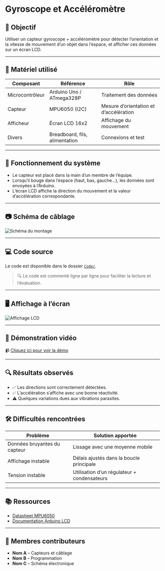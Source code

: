 # Gyroscope et Accéléromètre

## 🎯 Objectif

Utiliser un capteur gyroscope + accéléromètre pour détecter l’orientation et la vitesse de mouvement d’un objet dans l’espace, et afficher ces données sur un écran LCD.

---

## 🔧 Matériel utilisé

| Composant | Référence | Rôle |
|-----------|-----------|------|
| Microcontrôleur | Arduino Uno / ATmega328P | Traitement des données |
| Capteur | MPU6050 (I2C) | Mesure d’orientation et d’accélération |
| Afficheur | Écran LCD 16x2 | Affichage du mouvement |
| Divers | Breadboard, fils, alimentation | Connexions et test |

---

## 🧠 Fonctionnement du système

- Le capteur est placé dans la main d’un membre de l’équipe.
- Lorsqu’il bouge dans l’espace (haut, bas, gauche…), les données sont envoyées à l’Arduino.
- L’écran LCD affiche la direction du mouvement et la valeur d’accélération correspondante.

---

## 📷 Schéma de câblage

![Schéma du montage](../Images/schema_montage.png)


---

## 💻 Code source

Le code est disponible dans le dossier [`Code/`](../Code/gyroscope_affichage.ino).

> 🔍 Le code est commenté ligne par ligne pour faciliter la lecture et l’évaluation.

---

## 🖥️ Affichage à l’écran

![Affichage LCD](../Images/affichage_LCD.png)

---

## 🎥 Démonstration vidéo

📹 [Cliquez ici pour voir la démo](../Video/demo_gyro.mp4)

---

## 🔍 Résultats observés

- ✅ Les directions sont correctement détectées.
- ✅ L’accélération s’affiche avec une bonne réactivité.
- ⚠️ Quelques variations dues aux vibrations parasites.

---

## 🛠️ Difficultés rencontrées

| Problème | Solution apportée |
|----------|--------------------|
| Données bruyantes du capteur | Lissage avec une moyenne mobile |
| Affichage instable | Délais ajustés dans la boucle principale |
| Tension instable | Utilisation d’un régulateur + condensateurs |

---

## 📚 Ressources

- [Datasheet MPU6050](https://invensense.tdk.com/products/motion-tracking/6-axis/mpu-6050/)
- [Documentation Arduino LCD](https://www.arduino.cc/en/Tutorial/HelloWorld)

---

## 👥 Membres contributeurs

- **Nom A** – Capteurs et câblage
- **Nom B** – Programmation
- **Nom C** – Schéma électronique
